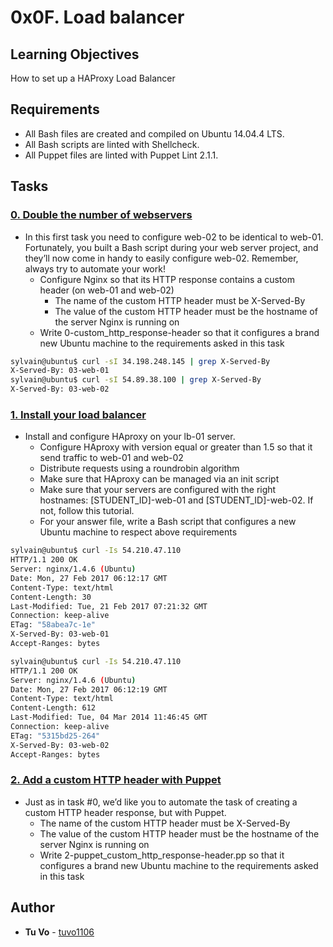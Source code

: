 # 0x0F. Load balancer

## Learning Objectives

How to set up a HAProxy Load Balancer

## Requirements

* All Bash files are created and compiled on Ubuntu 14.04.4 LTS.
* All Bash scripts are linted with Shellcheck.
* All Puppet files are linted with Puppet Lint 2.1.1.

## Tasks

### [0. Double the number of webservers](./0-custom_http_response-header)
* In this first task you need to configure web-02 to be identical to web-01. Fortunately, you built a Bash script during your web server project, and they’ll now come in handy to easily configure web-02. Remember, always try to automate your work!
  * Configure Nginx so that its HTTP response contains a custom header (on web-01 and web-02)
    * The name of the custom HTTP header must be X-Served-By
    * The value of the custom HTTP header must be the hostname of the server Nginx is running on
  * Write 0-custom_http_response-header so that it configures a brand new Ubuntu machine to the requirements asked in this task
  
```sh
sylvain@ubuntu$ curl -sI 34.198.248.145 | grep X-Served-By
X-Served-By: 03-web-01
sylvain@ubuntu$ curl -sI 54.89.38.100 | grep X-Served-By
X-Served-By: 03-web-02
```

### [1. Install your load balancer](./1-install_load_balancer)
* Install and configure HAproxy on your lb-01 server.
  * Configure HAproxy with version equal or greater than 1.5 so that it send traffic to web-01 and web-02
  * Distribute requests using a roundrobin algorithm
  * Make sure that HAproxy can be managed via an init script
  * Make sure that your servers are configured with the right hostnames: [STUDENT_ID]-web-01 and [STUDENT_ID]-web-02. If not, follow this tutorial.
  * For your answer file, write a Bash script that configures a new Ubuntu machine to respect above requirements

```sh
sylvain@ubuntu$ curl -Is 54.210.47.110
HTTP/1.1 200 OK
Server: nginx/1.4.6 (Ubuntu)
Date: Mon, 27 Feb 2017 06:12:17 GMT
Content-Type: text/html
Content-Length: 30
Last-Modified: Tue, 21 Feb 2017 07:21:32 GMT
Connection: keep-alive
ETag: "58abea7c-1e"
X-Served-By: 03-web-01
Accept-Ranges: bytes

sylvain@ubuntu$ curl -Is 54.210.47.110
HTTP/1.1 200 OK
Server: nginx/1.4.6 (Ubuntu)
Date: Mon, 27 Feb 2017 06:12:19 GMT
Content-Type: text/html
Content-Length: 612
Last-Modified: Tue, 04 Mar 2014 11:46:45 GMT
Connection: keep-alive
ETag: "5315bd25-264"
X-Served-By: 03-web-02
Accept-Ranges: bytes
```

### [2. Add a custom HTTP header with Puppet](./2-puppet_custom_http_response-header.pp)
* Just as in task #0, we’d like you to automate the task of creating a custom HTTP header response, but with Puppet.
  * The name of the custom HTTP header must be X-Served-By
  * The value of the custom HTTP header must be the hostname of the server Nginx is running on
  * Write 2-puppet_custom_http_response-header.pp so that it configures a brand new Ubuntu machine to the requirements asked in this task

## Author
* **Tu Vo** - [tuvo1106](https://github.com/tuvo1106)
